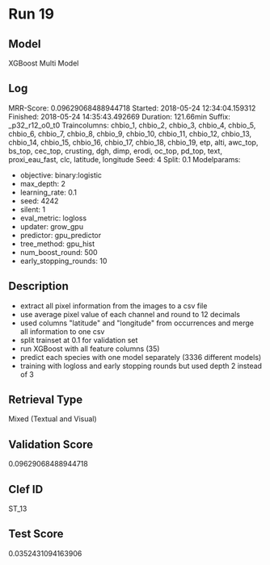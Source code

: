 # Run 19

## Model
XGBoost Multi Model

## Log
MRR-Score: 0.09629068488944718
Started: 2018-05-24 12:34:04.159312
Finished: 2018-05-24 14:35:43.492669
Duration: 121.66min
Suffix: _p32_r12_o0_t0
Traincolumns: chbio_1, chbio_2, chbio_3, chbio_4, chbio_5, chbio_6, chbio_7, chbio_8, chbio_9, chbio_10, chbio_11, chbio_12, chbio_13, chbio_14, chbio_15, chbio_16, chbio_17, chbio_18, chbio_19, etp, alti, awc_top, bs_top, cec_top, crusting, dgh, dimp, erodi, oc_top, pd_top, text, proxi_eau_fast, clc, latitude, longitude
Seed: 4
Split: 0.1
Modelparams:
- objective: binary:logistic
- max_depth: 2
- learning_rate: 0.1
- seed: 4242
- silent: 1
- eval_metric: logloss
- updater: grow_gpu
- predictor: gpu_predictor
- tree_method: gpu_hist
- num_boost_round: 500
- early_stopping_rounds: 10

## Description
- extract all pixel information from the images to a csv file
- use average pixel value of each channel and round to 12 decimals
- used columns "latitude" and "longitude" from occurrences and merge all information to one csv
- split trainset at 0.1 for validation set
- run XGBoost with all feature columns (35)
- predict each species with one model separately (3336 different models)
- training with logloss and early stopping rounds but used depth 2 instead of 3

## Retrieval Type
Mixed (Textual and Visual)

## Validation Score
0.09629068488944718

## Clef ID
ST_13

## Test Score
0.0352431094163906